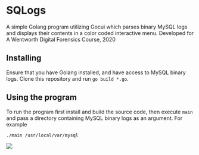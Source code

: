 # SQLogs

A simple Golang program utilizing Gocui which parses binary MySQL logs and displays their contents in a color coded interactive menu. Developed for A Wentworth Digital Forensics Course, 2020

## Installing 
Ensure that you have Golang installed, and have access to MySQL binary logs. Clone this repository and run `go build *.go`. 

## Using the program
To run the program first install and build the source code, then execute `main` and pass a directory containing MySQL binary logs as an argument.
For example 

```
./main /usr/local/var/mysql
```

![](demo.gif)